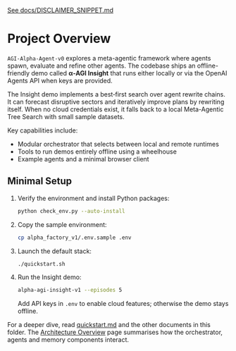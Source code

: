 [See docs/DISCLAIMER_SNIPPET.md](DISCLAIMER_SNIPPET.md)

# Project Overview

`AGI-Alpha-Agent-v0` explores a meta-agentic framework where agents spawn, evaluate and refine other agents. The codebase ships an offline-friendly demo called **α‑AGI Insight** that runs either locally or via the OpenAI Agents API when keys are provided.

The Insight demo implements a best‑first search over agent rewrite chains. It can forecast disruptive sectors and iteratively improve plans by rewriting itself. When no cloud credentials exist, it falls back to a local Meta-Agentic Tree Search with small sample datasets.

Key capabilities include:

- Modular orchestrator that selects between local and remote runtimes
- Tools to run demos entirely offline using a wheelhouse
- Example agents and a minimal browser client

## Minimal Setup

1. Verify the environment and install Python packages:
   ```bash
   python check_env.py --auto-install
   ```
2. Copy the sample environment:
   ```bash
   cp alpha_factory_v1/.env.sample .env
   ```
3. Launch the default stack:
   ```bash
   ./quickstart.sh
   ```
4. Run the Insight demo:
   ```bash
   alpha-agi-insight-v1 --episodes 5
   ```
   Add API keys in `.env` to enable cloud features; otherwise the demo stays offline.

For a deeper dive, read [quickstart.md](quickstart.md) and the other documents in this folder.
The [Architecture Overview](ARCHITECTURE.md) page summarises how the orchestrator,
agents and memory components interact.
